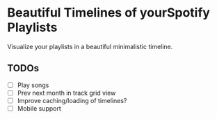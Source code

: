 # Beautiful Timelines of yourSpotify Playlists

Visualize your playlists in a beautiful minimalistic timeline.

## TODOs
- [ ] Play songs
- [ ] Prev next month in track grid view
- [ ] Improve caching/loading of timelines?
- [ ] Mobile support